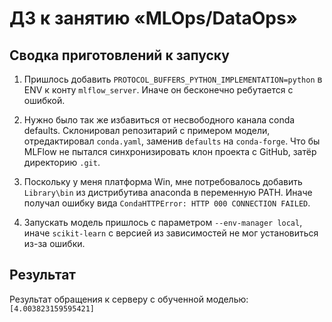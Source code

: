 # ДЗ к занятию «MLOps/DataOps»

## Сводка приготовлений к запуску

1. Пришлось добавить `PROTOCOL_BUFFERS_PYTHON_IMPLEMENTATION=python` в ENV к конту `mlflow_server`. Иначе он бесконечно ребутается с ошибкой.

1. Нужно было так же избавиться от несвободного канала conda defaults. Склонировал репозитарий с примером модели, отредактировал `conda.yaml`, заменив `defaults` на `conda-forge`. Что бы MLFlow не пытался синхронизировать клон проекта с GitHub, затёр директорию `.git`.

1. Поскольку у меня платформа Win, мне потребовалось добавить `Library\bin` из дистрибутива anaconda в переменную PATH. Иначе получал ошибку вида `CondaHTTPError: HTTP 000 CONNECTION FAILED`.

1. Запускать модель пришлось с параметром `--env-manager local`, иначе `scikit-learn` с версией из зависимостей не мог установиться из-за ошибки.

## Результат

Результат обращения к серверу с обученной моделью: `[4.003823159595421]`
